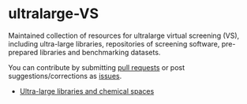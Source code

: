 # ultralarge-VS
Maintained collection of resources for ultralarge virtual screening (VS), including ultra-large libraries, repositories of screening software, pre-prepared libraries and benchmarking datasets.

You can contribute by submitting [pull requests](https://github.com/ipohner/ultralarge-VS/pulls) or post suggestions/corrections as [issues](https://github.com/ipohner/ultralarge-VS/issues).

- [Ultra-large libraries and chemical spaces](ultralarge-libraries_spaces.md)

